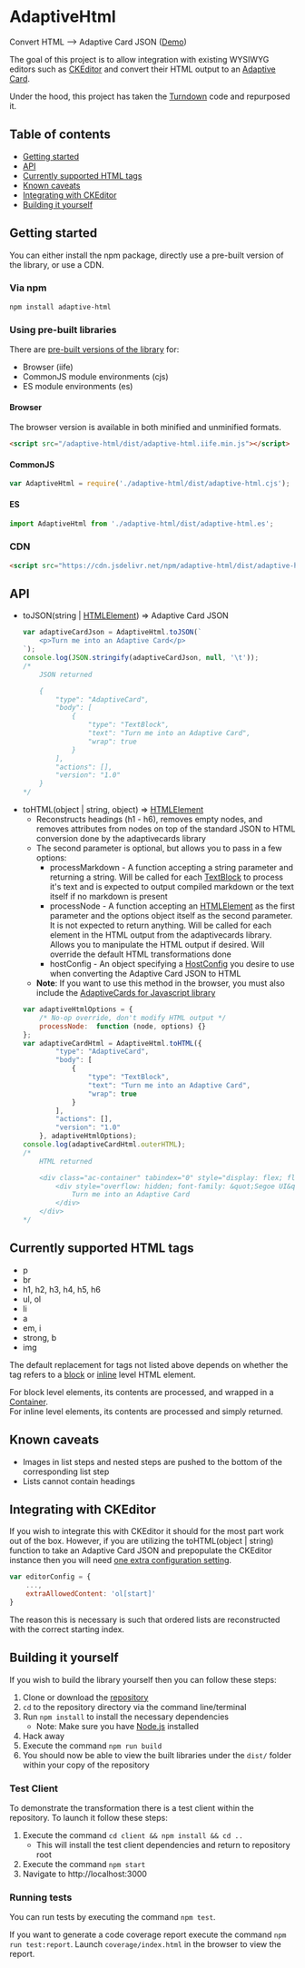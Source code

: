 # AdaptiveHtml
Convert HTML --> Adaptive Card JSON ([Demo](https://adaptive-editor.azurewebsites.net/))

The goal of this project is to allow integration with existing WYSIWYG editors such as [CKEditor](https://ckeditor.com/) and convert their HTML output to an [Adaptive Card](https://adaptivecards.io/).

Under the hood, this project has taken the [Turndown](https://github.com/domchristie/turndown/) code and repurposed it.

## Table of contents
- [Getting started](#getting-started)
- [API](#api)
- [Currently supported HTML tags](#currently-supported-html-tags)
- [Known caveats](#known-caveats)
- [Integrating with CKEditor](#integrating-with-ckeditor)
- [Building it yourself](#building-it-yourself)

## Getting started
You can either install the npm package, directly use a pre-built version of the library, or use a CDN.

### Via npm
`npm install adaptive-html`

### Using pre-built libraries
There are [pre-built versions of the library](https://github.com/rcasto/adaptive-html/tree/master/dist) for:
- Browser (iife)
- CommonJS module environments (cjs)
- ES module environments (es)

#### Browser
The browser version is available in both minified and unminified formats.
```html
<script src="/adaptive-html/dist/adaptive-html.iife.min.js"></script>
```

#### CommonJS
```javascript
var AdaptiveHtml = require('./adaptive-html/dist/adaptive-html.cjs');
```

#### ES
```javascript
import AdaptiveHtml from './adaptive-html/dist/adaptive-html.es';
```

### CDN
```html
<script src="https://cdn.jsdelivr.net/npm/adaptive-html/dist/adaptive-html.iife.min.js"></script>
```

## API
- toJSON(string | [HTMLElement](https://devdocs.io/dom/htmlelement)) => Adaptive Card JSON
    ```javascript
    var adaptiveCardJson = AdaptiveHtml.toJSON(`
        <p>Turn me into an Adaptive Card</p>
    `);
    console.log(JSON.stringify(adaptiveCardJson, null, '\t'));
    /*
        JSON returned

        {
            "type": "AdaptiveCard",
            "body": [
                {
                    "type": "TextBlock",
                    "text": "Turn me into an Adaptive Card",
                    "wrap": true
                }
            ],
            "actions": [],
            "version": "1.0"
        }
    */
    ```
- toHTML(object | string, object) => [HTMLElement](https://devdocs.io/dom/htmlelement)
    - Reconstructs headings (h1 - h6), removes empty nodes, and removes attributes from nodes on top of the standard JSON to HTML conversion done by the adaptivecards library
    - The second parameter is optional, but allows you to pass in a few options:
        - processMarkdown - A function accepting a string parameter and returning a string.  Will be called for each [TextBlock](http://adaptivecards.io/explorer/TextBlock.html) to process it's text and is expected to output compiled markdown or the text itself if no markdown is present
        - processNode - A function accepting an [HTMLElement](https://devdocs.io/dom/htmlelement) as the first parameter and the options object itself as the second parameter. It is not expected to return anything.  Will be called for each element in the HTML output from the adaptivecards library.  Allows you to manipulate the HTML output if desired.  Will override the default HTML transformations done
        - hostConfig - An object specifying a [HostConfig](https://docs.microsoft.com/en-us/adaptive-cards/display/hostconfig) you desire to use when converting the Adaptive Card JSON to HTML
    - **Note**: If you want to use this method in the browser, you must also include the [AdaptiveCards for Javascript library](https://docs.microsoft.com/en-us/adaptive-cards/display/libraries/htmlclient)
    ```javascript
    var adaptiveHtmlOptions = {
        /* No-op override, don't modify HTML output */
        processNode:  function (node, options) {}
    };
    var adaptiveCardHtml = AdaptiveHtml.toHTML({
            "type": "AdaptiveCard",
            "body": [
                {
                    "type": "TextBlock",
                    "text": "Turn me into an Adaptive Card",
                    "wrap": true
                }
            ],
            "actions": [],
            "version": "1.0"
        }, adaptiveHtmlOptions);
    console.log(adaptiveCardHtml.outerHTML);
    /*
        HTML returned

        <div class="ac-container" tabindex="0" style="display: flex; flex-direction: column; justify-content: flex-start; box-sizing: border-box; flex: 0 0 auto; padding: 15px;">
            <div style="overflow: hidden; font-family: &quot;Segoe UI&quot;, Segoe, &quot;Segoe WP&quot;, &quot;Helvetica Neue&quot;, Helvetica, sans-serif; text-align: left; font-size: 14px; line-height: 18.62px; color: rgb(0, 0, 0); font-weight: 400; word-wrap: break-word; box-sizing: border-box; flex: 0 0 auto;">
                Turn me into an Adaptive Card
            </div>
        </div>
    */
    ```

## Currently supported HTML tags
- p
- br
- h1, h2, h3, h4, h5, h6
- ul, ol
- li
- a
- em, i
- strong, b
- img

The default replacement for tags not listed above depends on whether the tag refers to a [block](https://developer.mozilla.org/en-US/docs/Web/HTML/Block-level_elements#Elements) or [inline](https://developer.mozilla.org/en-US/docs/Web/HTML/Inline_elements#Elements) level HTML element.

For block level elements, its contents are processed, and wrapped in a [Container](https://adaptivecards.io/explorer/Container.html).  
For inline level elements, its contents are processed and simply returned.

## Known caveats
- Images in list steps and nested steps are pushed to the bottom of the corresponding list step
- Lists cannot contain headings

## Integrating with CKEditor
If you wish to integrate this with CKEditor it should for the most part work out of the box.  However, if you are utilizing the toHTML(object | string) function to take an Adaptive Card JSON and prepopulate the CKEditor instance then you will need [one extra configuration setting](https://docs.ckeditor.com/ckeditor4/latest/api/CKEDITOR_config.html#cfg-extraAllowedContent).
```javascript
var editorConfig = {
    ...,
    extraAllowedContent: 'ol[start]'
}
```
The reason this is necessary is such that ordered lists are reconstructed with the correct starting index.

## Building it yourself
If you wish to build the library yourself then you can follow these steps:  
1. Clone or download the [repository](https://github.com/rcasto/adaptive-html)
2. `cd` to the repository directory via the command line/terminal
3. Run `npm install` to install the necessary dependencies 
    - Note: Make sure you have [Node.js](https://nodejs.org/en/) installed
4. Hack away
5. Execute the command `npm run build`
6. You should now be able to view the built libraries under the `dist/` folder within your copy of the repository

### Test Client
To demonstrate the transformation there is a test client within the repository. To launch it follow these steps:
1. Execute the command `cd client && npm install && cd ..`
    - This will install the test client dependencies and return to repository root
2. Execute the command `npm start`
3. Navigate to http://localhost:3000

### Running tests
You can run tests by executing the command `npm test`.

If you want to generate a code coverage report execute the command `npm run test:report`.  Launch `coverage/index.html` in the browser to view the report.